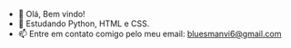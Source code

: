 -  👋 Olá, Bem vindo!
-  🌱 Estudando Python, HTML e CSS.
-  📫 Entre em contato comigo pelo meu email: bluesmanvi6@gmail.com
